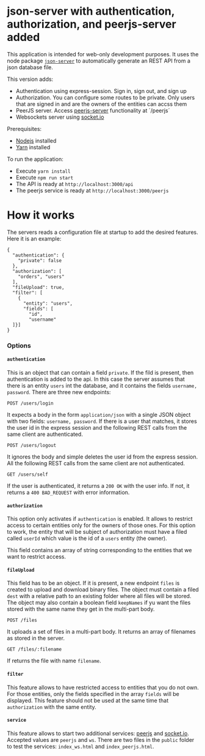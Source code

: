 # json-server with authentication, authorization, and peerjs-server added

This application is intended for web-only development purposes. It uses the node package [```json-server```](https://github.com/typicode/json-server) to automatically generate an REST API from a json database file.

This version adds:

- Authentication using express-session. Sign in, sign out, and sign up
- Authorization. You can configure some routes to be private. Only users that are signed in and are the owners of the entities can accss them
- PeerJS server. Access [peerjs-server](https://github.com/peers/peerjs-server) functionality at ´/peerjs´
- Websockets server using [socket.io](https://socket.io/)

Prerequisites:

* [Nodejs](https://nodejs.org) installed
* [Yarn](https://yarnpkg.com) installed


To run the application:

- Execute `yarn install`
- Execute `npm run start`
- The API is ready at `http://localhost:3000/api`
- The peerjs service is ready at `http://localhost:3000/peerjs`

# How it works

The servers reads a configuration file at startup to add the desired features. Here it is an example:

```
{
  "authentication": {
    "private": false
  },
  "authorization": [
    "orders", "users"
  ],
  "fileUpload": true,
  "filter": [
    {
      "entity": "users",
      "fields": [
        "id",
        "username"
  ]}]
}
```

### Options

#### `authentication`

This is an object that can contain a field `private`. If the fild is present, then authentication is added to the api. In this case the server assumes that there is an entity `users` int the database, and it contains the fields `username, password`. There are three new endpoints:
 
`POST /users/login`

It expects a body in the form `application/json` with a single JSON object with two fields: `username, password`. If there is a user that matches, it stores the user id in the express session and the following REST calls from the same client are authenticated.

`POST /users/logout`

It ignores the body and simple deletes the user id from the express session. All the following REST calls from the same client are not authenticated.

`GET /users/self`

If the user is authenticated, it returns a `200 OK` with the user info. If not, it returns a `400 BAD_REQUEST` with error information.


#### `authorization`


This option only activates if `authentication` is enabled. It allows to restrict access to certain entities only for the owners of those ones. For this option to work, the entity that will be subject of authorization must have a filed called `userId` which value is the id of a `users` entity (the owner).

This field contains an array of string corresponding to the entities that we want to restrict access.


#### `fileUpload`

This field has to be an object. If it is present, a new endpoint `files` is created to upload and download binary files. The object must contain a filed `dest` with a relative path to an existing folder where all files will be stored. The object may also contain a boolean field `keepNames` if yu want the files stored with the same name they get in the multi-part body.


`POST /files`

It uploads a set of files in a multi-part body. It returns an array of filenames as stored in the server.

`GET /files/:filename`

If returns the file with name `filename`.

#### `filter`

This feature allows to have restricted access to entities that you do not own. For those entities, only the fields specified in the array `fields` will be displayed. This feature should not be used at the same time that `authorization` with the same entity.

#### `service`

This feature allows to start two additional services: [peerjs](https://peerjs.com/) and [socket.io](https://socket.io/). Accepted values are `peerjs` and `ws`. There are two files in the `public` folder to test the services: `index_ws.html` and `index_peerjs.html`.
